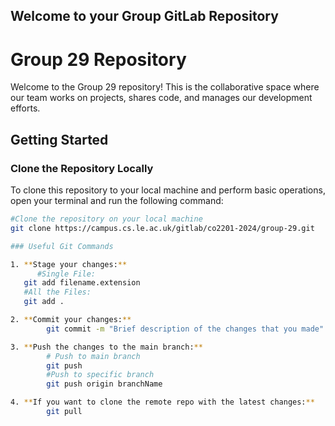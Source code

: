 ## Welcome to your Group GitLab Repository

# Group 29 Repository

Welcome to the Group 29 repository! This is the collaborative space where our team works on projects, shares code, and manages our development efforts.

## Getting Started

### Clone the Repository Locally

To clone this repository to your local machine and perform basic operations, open your terminal and run the following command:

```bash
#Clone the repository on your local machine
git clone https://campus.cs.le.ac.uk/gitlab/co2201-2024/group-29.git

### Useful Git Commands

1. **Stage your changes:**
      #Single File:
   git add filename.extension
   #All the Files:
   git add .

2. **Commit your changes:**
        git commit -m "Brief description of the changes that you made"

3. **Push the changes to the main branch:**
        # Push to main branch
        git push
        #Push to specific branch
        git push origin branchName

4. **If you want to clone the remote repo with the latest changes:**
        git pull





```
